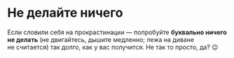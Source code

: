 # Не&nbsp;делайте ничего

Если словили себя на&nbsp;прокрастинации&nbsp;&mdash; попробуйте **буквально ничего не&nbsp;делать** \(не&nbsp;двигайтесь, дышите медленно; лежа на&nbsp;диване не&nbsp;считается\) так долго, как у&nbsp;вас получится. Не&nbsp;так то&nbsp;просто, да? 😉
